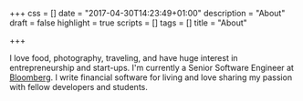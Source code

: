 +++
css = []
date = "2017-04-30T14:23:49+01:00"
description = "About"
draft = false
highlight = true
scripts = []
tags = []
title = "About"

+++

I love food, photography, traveling, and have huge interest in entrepreneurship and start-ups. I'm currently a Senior Software Engineer at [Bloomberg](https://www.bloomberg.com/). I write financial software for living and love sharing my passion with fellow developers and students.
